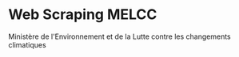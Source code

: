 # Web Scraping MELCC

Ministère de l'Environnement et de la Lutte contre les changements climatiques

